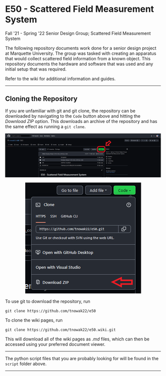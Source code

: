 # E50 - Scattered Field Measurement System

Fall '21 - Spring '22 Senior Design Group; Scattered Field Measurement System

The following repository documents work done for a senior design project at Marquette University. The group was tasked with creating an apparatus that would collect scattered field information from a known object. This repository documents the hardware and software that was used and any initial setup that was required.&#x20;

Refer to the wiki for additional information and guides.

***

## Cloning the Repository

If you are unfamiliar with git and git clone, the repository can be downloaded by navigating to the `Code` button above and hitting the _Download ZIP_ option. This downloads an archive of the repository and has the same effect as running a `git clone`.

![](https://github.com/tnowak22/e50/blob/main/wiki/images/clone_repo.png)

<p align="center">
  <img src="https://github.com/tnowak22/e50/blob/main/wiki/images/clone_repo2.png">
</p>

To use git to download the repository, run

```
git clone https://github.com/tnowak22/e50
```

To clone the wiki pages, run

```
git clone https://github.com/tnowak22/e50.wiki.git
```
This will download all of the wiki pages as _.md_ files, which can then be accessed using your preferred document viewer.

***

The python script files that you are probably looking for will be found in the `script` folder above.

***
